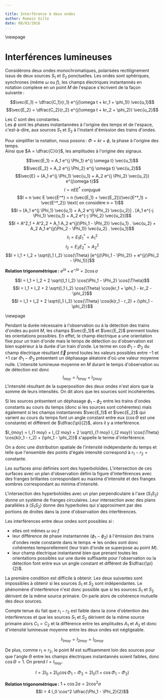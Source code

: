 ```yaml
---

title: Interférence à deux ondes
author: Romain Gille
date: 08/03/2016
...
```

\newpage

# Interférences lumineuses

Considérons deux ondes monochromatiques, polarisées rectilignement issus de deux
sources $S_1$ et $S_2$ ponctuelles. Les ondes sont sphériques, synchrones (même
$\omega \text{ ou } f$), les champs électriques instantannés en notation
complexe en un point $M$ de l'espace s'écrivent de la façon suivante :

$$\vec{E_1} = \dfrac{C_1}{r_1} e^{j(\omega t + kr_1 + \phi_1)} \vec{u_1}$$
$$\vec{E_2} = \dfrac{C_2}{r_2} e^{j(\omega t + kr_2 + \phi_2)} \vec{u_2}$$

Les $C$ sont des constantes.  
Les $\phi$ sont les phases instantannées à l'origine des temps et de l'espace,
c'est-à-dire, aux sources $S_1$ et $S_2$ à l'instant d'émission des trains
d'ondes.

Pour simplifier la notation, nous posons : $\Phi = kr + \phi$, la phase à
l'origine des temps.  
Ainsi que $A = \dfrac{C}{r}$, les amplitudes à l'origine des signaux.

$$\vec{E_1} = A_1 e^{j \Phi_1} e^{j \omega t} \vec{u_1}$$
$$\vec{E_2} = A_2 e^{j \Phi_2} e^{j \omega t} \vec{u_2}$$
$$\vec{E} = (A_1 e^{j \Phi_1} \vec{u_1} + A_2 e^{j \Phi_2} \vec{u_2})
e^{j\omega t}$$
$$I = n E E^*\text{ conjugué}$$
$$I = n \vec E \vec{E^*} = n (\vec{E_1} + \vec{E_2})(\vec{E^*_1} +
\vec{E^*_2}) \text{ on considère n = 1}$$
$$I = [A_1 e^{j \Phi_1} \vec{u_1} + A_2 e^{j \Phi_2} \vec{u_2}] .
[A_1 e^{-j \Phi_1} \vec{u_1} + A_2 e^{-j \Phi_2} \vec{u_2}]$$
$$I = A^2_1 + A^2_2 + A_1 A_2 e^{j(\Phi_1 - \Phi_2)} \vec{u_1} . \vec{u_2} +
A_2 A_1 e^{j(\Phi_2 - \Phi_1)} \vec{u_2} . \vec{u_1}$$
$$I_1 = E_1 E^*_1 = A^2_1$$
$$I_2 = E_2 E^*_2 = A^2_2$$
$$I = I_1 + I_2 + \sqrt{I_1 I_2} \cos{\Theta} [e^{j(\Phi_1 - \Phi_2)} +
e^{j(\Phi_2 - \Phi_1)}]$$

**Relation trigonométrique :** $e^{ja} + e^{-ja} = 2 \cos{a}$

$$I = I_1 + I_2 + 2 \sqrt{I_1 I_2} \cos{\Phi_1 - \Phi_2} \cos{\Theta}$$
$$I = I_1 + I_2 + 2 \sqrt{I_1 I_2} \cos{\Theta} \cos{kr_1 + \phi_1 - kr_2 -
\phi_2}$$
$$I = I_1 + I_2 + 2 \sqrt{I_1 I_2} \cos{\Theta} \cos{k(r_1 - r_2) +
(\phi_1 - \phi_2)}$$

\newpage

Pendant la durée nécessaire à l'observation ou à la détection des trains d'ondes
au point $M$, les champs $\vec{E_1}$ et $\vec{E_2}$ prennent toutes les
orientations possibles.
En effet, le champ électrique a une orientation fixe pour un train d'onde mais
le temps de détection ou d'observation est bien supérieur à la durée d'un train
d'onde.
Le terme en $\cos{\Phi_1 - \Phi_2}$ du champ électrique résultant $\vec{E}$
prend toutes les valeurs possibles entre $-1$ et $+1$ car $\Phi_1 - \Phi_2$
présentent un déphasage aléatoire d'où une valeur moyenne nulle.
L'intensité lumineuse moyenne en $M$ durant le temps d'observation ou de
détection est donc $$I_{moy} = I_{1 moy} + I_{2 moy}$$
L'intensité résultant de la superposition des deux ondes n'est alors que la
somme de leurs intensités. On dit alors que les sources sont incohérentes.

Si les sources présentent un déphasage $\phi_1 - \phi_2$ entre les trains
d'ondes constants au cours du temps (donc si les sources sont cohérentes) mais
également si les champs instantannés $\vec{E_1}$ et $\vec{E_2}$ qui varient au
cours du temps font un angle constant entre eux ($\cos{\Theta}$ est une
constante) et différent de $\dfrac{\pi}{2}$, alors il y a interférence.

$I_{moy} = I_{1 moy} + I_{2 moy} + 2 \sqrt{I_{1 moy} I_{2 moy}} \cos{\Theta}
\cos{k(r_1 - r_2) + (\phi_1 - \phi_2)}$ s'appelle le terme d'interférence.

On a donc une distribution spatiale de l'intensité indépendante du temps et
telle que l'ensemble des points d'égale intensité correspond à
$r_1 - r_2 = \text{ constante}$.

Les surfaces ainsi définies sont des hyperboloïdes.
L'intersection de ces surfaces avec un plan d'observation défini la figure
d'interférences avec des franges brillantes correspondant au maxima d'intensité
et des franges sombres correspondant au minima d'intensité.

L'intersection des hyperboloïdes avec un plan perpendiculaire à l'axe
$(S_1 S_2)$ donne un système de franges circulaires. Leur intersection avec des
plans parallèles à $(S_1 S_2)$ donne des hyperboles qui s'approximent par des
portions de droites dans la zone d'observation des interférences.

Les interférences entre deux ondes sont possibles si :

* elles ont mêmes $\omega \text{ ou } f$
* leur différence de phase instantannée ($\phi_1 - \phi_2$) à l'émission des
trains d'ondes reste constante dans le temps $\Rightarrow$ les ondes sont donc
cohérentes temporellement (leur train d'onde se superpose au point $M$).
* leur champ électrique instantanné bien que prenant toutes les orientations
possibles sur une durée suffisante pour l'observation ou la détection font
entre eux un angle constant et différent de $\dfrac{\pi}{2}$.

La première condition est difficile à obtenir.
Les deux suivantes sont impossibles à obtenir si les sources
$S_1 \text{ et } S_2$ sont indépendantes.
Le phénomène d'interférence n'est donc possible que si les sources
$S_1 \text{ et } S_2$ dérivent de la même source primaire. On parle alors de
cohérence mutuelle des deux sources.

Compte tenue du fait que $r_1 - r_2$ est faible dans la zone d'obtention des
interférences et que les sources $S_1 \text{ et } S_2$ dérivent de la même
source primaire alors $C_1 = C_2$ et la différence entre les amplitudes
$A_1 \text{ et } A_2$ et donc d'intensité lumineuse moyenne entre les deux ondes
est négligeable.

$$I_{1 moy} = I_{2 moy} = I_{0 moy}$$

De plus, comme $r_1 \approx r_2$, le point $M$ est suffisamment loin des sources
pour que l'angle $\Theta$ entre les champs électriques instantannés soient
faibles, donc $\cos{\Theta} = 1$. On prend $I = I_{moy}$.

$$I = 2 I_0 + 2 I_0 \cos{\Phi_1 - \Phi_2} = 2I_0 (1 + \cos{\Phi_1 - \Phi_2})$$

**Relation trigonométrique :** $1 + \cos{2a} = 2 \cos^2{a}$
$$I = 4 I_0 \cos^2 \dfrac{\Phi_1 - \Phi_2}{2}$$
